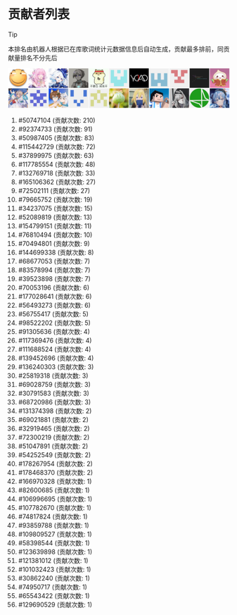 # 贡献者列表

> [!TIP]
> 本排名由机器人根据已在库歌词统计元数据信息后自动生成，贡献最多排前，同贡献量排名不分先后

![贡献者头像画廊](./CONTRIBUTORS.svg)

1. #50747104 (贡献次数: 210)
2. #92374733 (贡献次数: 91)
3. #50987405 (贡献次数: 83)
4. #115442729 (贡献次数: 72)
5. #37899975 (贡献次数: 63)
6. #117785554 (贡献次数: 48)
7. #132769718 (贡献次数: 33)
8. #165106362 (贡献次数: 27)
9. #72502111 (贡献次数: 27)
10. #79665752 (贡献次数: 19)
11. #34237075 (贡献次数: 15)
12. #52089819 (贡献次数: 13)
13. #154799151 (贡献次数: 11)
14. #76810494 (贡献次数: 10)
15. #70494801 (贡献次数: 9)
16. #144699338 (贡献次数: 8)
17. #68677053 (贡献次数: 7)
18. #83578994 (贡献次数: 7)
19. #39523898 (贡献次数: 7)
20. #70053196 (贡献次数: 6)
21. #177028641 (贡献次数: 6)
22. #56493273 (贡献次数: 6)
23. #56755417 (贡献次数: 5)
24. #98522202 (贡献次数: 5)
25. #91305636 (贡献次数: 4)
26. #117369476 (贡献次数: 4)
27. #111688524 (贡献次数: 4)
28. #139452696 (贡献次数: 4)
29. #136240303 (贡献次数: 3)
30. #25819318 (贡献次数: 3)
31. #69028759 (贡献次数: 3)
32. #30791583 (贡献次数: 3)
33. #68720986 (贡献次数: 3)
34. #131374398 (贡献次数: 2)
35. #69021881 (贡献次数: 2)
36. #32919465 (贡献次数: 2)
37. #72300219 (贡献次数: 2)
38. #51047891 (贡献次数: 2)
39. #54252549 (贡献次数: 2)
40. #178267954 (贡献次数: 2)
41. #178468370 (贡献次数: 2)
42. #166970328 (贡献次数: 1)
43. #82600685 (贡献次数: 1)
44. #106996695 (贡献次数: 1)
45. #107782670 (贡献次数: 1)
46. #74817824 (贡献次数: 1)
47. #93859788 (贡献次数: 1)
48. #109809527 (贡献次数: 1)
49. #58398544 (贡献次数: 1)
50. #123639898 (贡献次数: 1)
51. #121381012 (贡献次数: 1)
52. #101032423 (贡献次数: 1)
53. #30862240 (贡献次数: 1)
54. #74950717 (贡献次数: 1)
55. #65543422 (贡献次数: 1)
56. #129690529 (贡献次数: 1)
